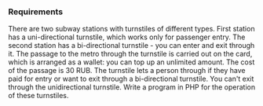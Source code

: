 ### Requirements 

There are two subway stations with turnstiles of different types. First station has a uni-directional turnstile, which works only for passenger entry. The second station has a bi-directional turnstile - you can enter and exit through it. The passage to the metro through the turnstile is carried out on the card, which is arranged as a wallet: you can top up an unlimited amount. The cost of the passage is 30 RUB. The turnstile lets a person through if they have paid for entry or want to exit through a bi-directional turnstile. You can't exit through the unidirectional turnstile. Write a program in PHP for the operation of these turnstiles.
